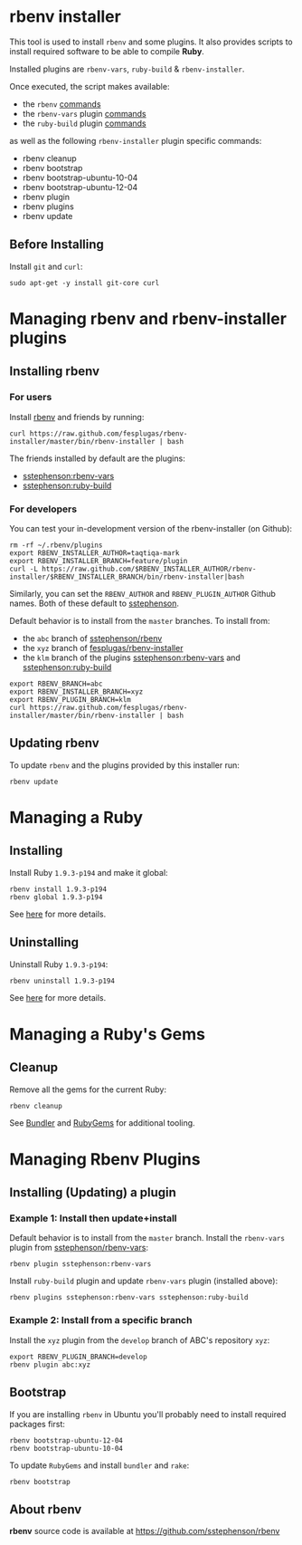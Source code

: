 rbenv installer
===============

This tool is used to install `rbenv` and some plugins. It also provides 
scripts to install required software to be able to compile **Ruby**.

Installed plugins are `rbenv-vars`, `ruby-build` & `rbenv-installer`.

Once executed, the script makes available:

 - the `rbenv` [commands](https://github.com/sstephenson/rbenv#command-reference)
 - the `rbenv-vars` plugin [commands](https://github.com/sstephenson/rbenv-vars)
 - the `ruby-build` plugin [commands](https://github.com/sstephenson/ruby-build)

as well as the following `rbenv-installer` plugin specific commands:

 - rbenv cleanup
 - rbenv bootstrap
 - rbenv bootstrap-ubuntu-10-04
 - rbenv bootstrap-ubuntu-12-04
 - rbenv plugin
 - rbenv plugins
 - rbenv update

## Before Installing

Install `git` and `curl`:

    sudo apt-get -y install git-core curl


# Managing rbenv and rbenv-installer plugins

## Installing rbenv

### For users
Install [rbenv] and friends by running:

    curl https://raw.github.com/fesplugas/rbenv-installer/master/bin/rbenv-installer | bash

The friends installed by default are the plugins:

 - [sstephenson:rbenv-vars](https://github.com/sstephenson/rbenv-vars)
 - [sstephenson:ruby-build](https://github.com/sstephenson/ruby-build)

### For developers
You can test your in-development version of the rbenv-installer (on Github):

    rm -rf ~/.rbenv/plugins
    export RBENV_INSTALLER_AUTHOR=taqtiqa-mark
    export RBENV_INSTALLER_BRANCH=feature/plugin
    curl -L https://raw.github.com/$RBENV_INSTALLER_AUTHOR/rbenv-installer/$RBENV_INSTALLER_BRANCH/bin/rbenv-installer|bash

Similarly, you can set the `RBENV_AUTHOR` and `RBENV_PLUGIN_AUTHOR` Github names.
Both of these default to [sstephenson](https://github.com/sstephenson).

Default behavior is to install from the `master` branches. To install from:

 - the `abc` branch of [sstephenson/rbenv](https://github.com/sstephenson/rbenv)
 - the `xyz` branch of [fesplugas/rbenv-installer](https://github.com/fesplugas/rbenv-installer)
 - the `klm` branch of the plugins [sstephenson:rbenv-vars](https://github.com/sstephenson/rbenv-vars) and [sstephenson:ruby-build](https://github.com/sstephenson/ruby-build)

````
export RBENV_BRANCH=abc
export RBENV_INSTALLER_BRANCH=xyz
export RBENV_PLUGIN_BRANCH=klm
curl https://raw.github.com/fesplugas/rbenv-installer/master/bin/rbenv-installer | bash
````

## Updating rbenv

To update `rbenv` and the plugins provided by this installer run:

    rbenv update

# Managing a Ruby

## Installing

Install Ruby `1.9.3-p194` and make it global:

    rbenv install 1.9.3-p194
    rbenv global 1.9.3-p194

See [here](https://github.com/sstephenson/ruby-build) for more details.

## Uninstalling

Uninstall Ruby `1.9.3-p194`:

    rbenv uninstall 1.9.3-p194

See [here](https://github.com/sstephenson/ruby-build) for more details.

# Managing a Ruby's Gems
## Cleanup

Remove all the gems for the current Ruby:

    rbenv cleanup

See [Bundler](http://gembundler.com/) and [RubyGems](http://rubygems.org/pages/download) for additional tooling.

# Managing Rbenv Plugins
## Installing (Updating) a plugin

### Example 1: Install then update+install

Default behavior is to install from the `master` branch.
Install the `rbenv-vars` plugin from [sstephenson/rbenv-vars](https://github.com/sstephenson/rbenv-vars):

    rbenv plugin sstephenson:rbenv-vars

Install `ruby-build` plugin and update `rbenv-vars` plugin (installed above):

    rbenv plugins sstephenson:rbenv-vars sstephenson:ruby-build

### Example 2: Install from a specific branch

Install the `xyz` plugin from the `develop` branch of ABC's repository `xyz`:

    export RBENV_PLUGIN_BRANCH=develop
    rbenv plugin abc:xyz

## Bootstrap

If you are installing `rbenv` in Ubuntu you'll probably need to install
required packages first:

    rbenv bootstrap-ubuntu-12-04
    rbenv bootstrap-ubuntu-10-04

To update `RubyGems` and install `bundler` and `rake`:

    rbenv bootstrap


## About rbenv

**rbenv** source code is available at <https://github.com/sstephenson/rbenv>

[rbenv]: https://github.com/sstephenson/rbenv
